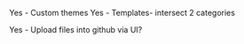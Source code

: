Yes - Custom themes
Yes - Templates- intersect 2 categories


Yes - Upload files into github via UI? 